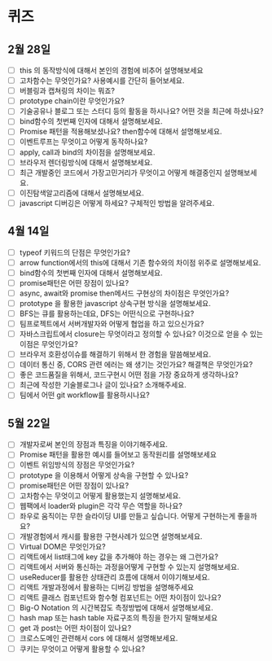 # 퀴즈

## 2월 28일

- [ ] this 의 동작방식에 대해서 본인의 경험에 비추어 설명해보세요
- [ ] 고차함수는 무엇인가요? 사용예시를 간단히 들어보세요.
- [ ] 버블링과 캡쳐링의 차이는 뭐죠?
- [ ] prototype chain이란 무엇인가요?
- [ ] 기술공유나 블로그 또는 스터디 등의 활동을 하시나요? 어떤 것을 최근에 하셨나요?
- [ ] bind함수의 첫번째 인자에 대해서 설명해보세요.
- [ ] Promise 패턴을 적용해보셨나요? then함수에 대해서 설명해보세요.
- [ ] 이벤트루프는 무엇이고 어떻게 동작하나요?
- [ ] apply, call과 bind의 차이점을 설명해보세요.
- [ ] 브라우저 렌더링방식에 대해서 설명해보세요.
- [ ] 최근 개발중인 코드에서 가장고민거리가 무엇이고 어떻게 해결중인지 설명해보세요.
- [ ] 이진탐색알고리즘에 대해서 설명해보세요.
- [ ] javascript 디버깅은 어떻게 하세요? 구체적인 방법을 알려주세요.

## 4월 14일

- [ ] typeof 키워드의 단점은 무엇인가요?
- [ ] arrow function에서의 this에 대해서 기존 함수와의 차이점 위주로 설명해보세요.
- [ ] bind함수의 첫번째 인자에 대해서 설명해보세요.
- [ ] promise패턴은 어떤 장점이 있나요?
- [ ] async, await와 promise then메서드 구현상의 차이점은 무엇인가요?
- [ ] prototype 을 활용한 javascript 상속구현 방식을 설명해보세요.
- [ ] BFS는 큐를 활용하는데요, DFS는 어떤식으로 구현하나요?
- [ ] 팀프로젝트에서 서버개발자와 어떻게 협업을 하고 있으신가요?
- [ ] 자바스크립트에서 closure는 무엇이라고 정의할 수 있나요? 이것으로 얻을 수 있는 이점은 무엇인가요?
- [ ] 브라우저 호환성이슈를 해결하기 위해서 한 경험을 말씀해보세요.
- [ ] 데이터 통신 중, CORS 관련 에러는 왜 생기는 것인가요? 해결책은 무엇인가요?
- [ ] 좋은 코드품질을 위해서, 코드구현시 어떤 점을 가장 중요하게 생각하나요?
- [ ] 최근에 작성한 기술블로그나 글이 있나요? 소개해주세요.
- [ ] 팀에서 어떤 git workflow를 활용하시나요?

## 5월 22일

- [ ] 개발자로써 본인의 장점과 특징을 이야기해주세요.
- [ ] Promise 패턴을 활용한 예시를 들어보고 동작원리를 설명해보세요
- [ ] 이벤트 위임방식의 장점은 무엇인가요?
- [ ] prototype 을 이용해서 어떻게 상속을 구현할 수 있나요?
- [ ] promise패턴은 어떤 장점이 있나요?
- [ ] 고차함수는 무엇이고 어떻게 활용했는지 설명해보세요.
- [ ] 웹팩에서 loader와 plugin은 각각 무슨 역할을 하나요?
- [ ] 좌우로 움직이는 무한 슬라이딩 UI를 만들고 싶습니다. 어떻게 구현하는게 좋을까요?
- [ ] 개발경험에서 캐시를 활용한 구현사례가 있으면 설명해보세요.
- [ ] Virtual DOM은 무엇인가요?
- [ ] 리액트에서 list태그에 key 값을 추가해야 하는 경우는 왜 그런가요?
- [ ] 리액트에서 서버와 통신하는 과정을어떻게 구현할 수 있는지 설명해보세요.
- [ ] useReducer를 활용한 상태관리 흐름에 대해서 이야기해보세요.
- [ ] 리액트 개발과정에서 활용하는 디버깅 방법을 설명해주세요
- [ ] 리액트 클래스 컴포넌트와 함수형 컴포넌트는 어떤 차이점이 있나요?
- [ ] Big-O Notation 의 시간복잡도 측정방법에 대해서 설명해보세요.
- [ ] hash map 또는 hash table 자료구조의 특징을 한가지 말해보세요
- [ ] get 과 post는 어떤 차이점이 있나요?
- [ ] 크로스도메인 관련해서 cors 에 대해서 설명해보세요.
- [ ] 쿠키는 무엇이고 어떻게 활용할 수 있나요?
